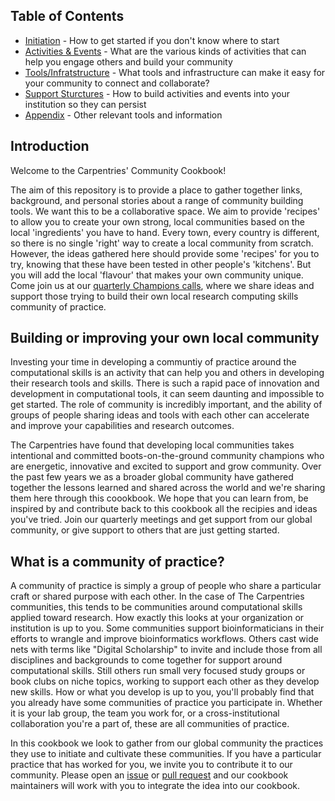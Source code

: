## Table of Contents

* [Initiation](initiation.md) - How to get started if you don't know where to start
* [Activities & Events](activities.md) - What are the various kinds of activities that can help you engage others and build your community
* [Tools/Infratstructure](tools.md) - What tools and infrastructure can make it easy for your community to connect and collaborate?
* [Support Sturctures](support.md) - How to build activities and events into your institution so they can persist
* [Appendix](appendix.md) - Other relevant tools and information

## Introduction

Welcome to the Carpentries' Community Cookbook!

The aim of this repository is to provide a place to gather together links, background, and personal stories about a range of community building tools. We want this to be a collaborative space. We aim to provide 'recipes' to allow you to create your own strong, local communities based on the local 'ingredients' you have to hand. Every town, every country is different, so there is no single 'right' way to create a local community from scratch. However, the ideas gathered here should provide some 'recipes' for you to try, knowing that these have been tested in other people's 'kitchens'. But you will add the local 'flavour' that makes your own community unique. Come join us at our [quarterly Champions calls](http://pad.software-carpentry.org/champions), where we share ideas and support those trying to build their own local research computing skills community of practice.

## Building or improving your own local community

Investing your time in developing a communtiy of practice around the computational skills is an activity that can help you and others in developing their research tools and skills. There is such a rapid pace of innovation and development in computational tools, it can seem daunting and impossible to get started. The role of community is incredibly important, and the ability of groups of people sharing ideas and tools with each other can accelerate and improve your capabilities and research outcomes. 

The Carpentries have found that developing local communities takes intentional and committed boots-on-the-ground community champions who are energetic, innovative and excited to support and grow community. Over the past few years we as a broader global community have gathered together the lessons learned and shared across the world and we're sharing them here through this coookbook. We hope that you can learn from, be inspired by and contribute back to this cookbook all the recipies and ideas you've tried. Join our quarterly meetings and get support from our global community, or give support to others that are just getting started. 

## What is a community of practice?

A community of practice is simply a group of people who share a particular craft or shared purpose with each other. In the case of The Carpentries communities, this tends to be communities around computational skills applied toward research. How exactly this looks at your organization or institution is up to you. Some communities support bioinformaticians in their efforts to wrangle and improve bioinformatics workflows. Others cast wide nets with terms like "Digital Scholarship" to invite and include those from all disciplines and backgrounds to come together for support around computational skills. Still others run small very focused study groups or book clubs on niche topics, working to support each other as they develop new skills. How or what you develop is up to you, you'll probably find that you already have some communities of practice you participate in. Whether it is your lab group, the team you work for, or a cross-institutional collaboration you're a part of, these are all communities of practice.

In this cookbook we look to gather from our global community the practices they use to initiate and cultivate these communities. If you have a particular practice that has worked for you, we invite you to contribute it to our community. Please open an [issue](https://github.com/carpentries/community-cookbook/issues) or [pull request](https://github.com/carpentries/community-cookbook/pulls) and our cookbook maintainers will work with you to integrate the idea into our cookbook.

